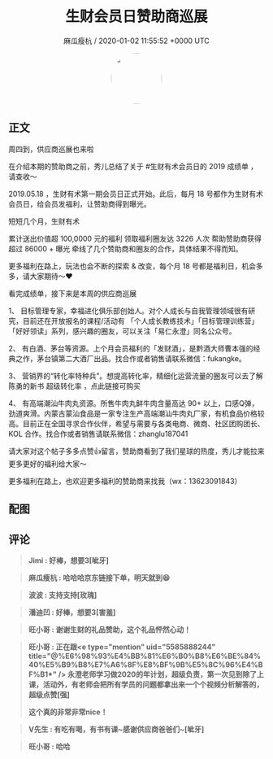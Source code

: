 <h1 align="center">生财会员日赞助商巡展</h1>
<p align="center">
    <a>麻瓜瘦杭 / 2020-01-02 11:55:52 &#43;0000 UTC</a>
</p>

<div align="center">
    <img src="https://images.zsxq.com/Ftz5z3oSXdAqGu3kttfyH-A0EjuK?e=1590940799&amp;token=kIxbL07-8jAj8w1n4s9zv64FuZZNEATmlU_Vm6zD:sTDqgTC49O9kQVRFJVafWWcvEpg=" width="100" height="100" style="border:1px solid;border-radius:50%; color:#ffffff"/>
</div>

## 正文

<div>
  
 
周四到，供应商巡展也来啦
 
在介绍本期的赞助商之前，秀儿总结了关于 #生财有术会员日的 2019 成绩单 ，请查收～
 
2019.05.18 ，生财有术第一期会员日正式开始。此后，每月 18 号都作为生财有术会员日，给会员发福利，让赞助商得到曝光。
 
短短几个月，生财有术

累计送出价值超 100,0000 元的福利
领取福利圈友达 3226 人次
帮助赞助商获得超过 86000 &#43; 曝光
牵线了几个赞助商和圈友的合作，具体结果不得而知。
 
更多福利在路上，玩法也会不断的探索 &amp; 改变，每个月 18 号都是福利日，机会多多，请大家期待～❤️
 
看完成绩单，接下来是本周的供应商巡展
 
1、 目标管理专家，幸福进化俱乐部创始人。对个人成长与自我管理领域很有研究，目前还在开放报名的课程/活动有 「个人成长教练技术」「目标管理训练营」「好好领读」系列，感兴趣的圈友，可以关注「易仁永澄」同名公众号。
 
2、 有白酒、茅台等资源。上个月会员福利的「发财酒」，是黔酒大师曹本强的经典之作，茅台镇第二大酒厂出品。找合作或者销售请联系微信：fukangke。
 
3、 营销界的“转化率特种兵”。想提高转化率，精细化运营流量的圈友可以去了解陈勇的新书  超级转化率  ，点此链接可购买
 
4、 有高端潮汕牛肉丸资源。所售牛肉丸鲜牛肉含量高达 90&#43; 以上，口感Q弹，劲道爽滑。内蒙古蒙汕食品是一家专注生产高端潮汕牛肉丸厂家，有机食品价格较高。目前正在全国寻求合作伙伴，希望与需要与各类电商、微商、社区团购团长、KOL 合作。找合作或者销售请联系微信：zhanglu187041
 
请大家对这个帖子多多点赞👍留言，赞助商看到了我们星球的热度，秀儿才能拉来更多更好的福利给大家～
 
更多福利在路上，也欢迎更多福利的赞助商来找我（wx：13623091843）
</div>

## 配图
<div class="image" align="center">

</div>

## 评论

<div align="left">
<div>

<blockquote >
<span> <strong>Jimi : 好棒，想要3[呲牙] </strong></span>
</blockquote>

<blockquote >
<span> <strong>麻瓜瘦杭 : 哈哈哈京东链接下单，明天就到😆 </strong></span>
</blockquote>

<blockquote >
<span> <strong>波波 : 支持支持[玫瑰] </strong></span>
</blockquote>

<blockquote >
<span> <strong>潘迪凹 : 好棒，想要3[害羞] </strong></span>
</blockquote>

<blockquote >
<span> <strong>旺小哥 : 谢谢生财的礼品赞助，这个礼品怦然心动！ </strong></span>
</blockquote>

<blockquote >
<span> <strong>旺小哥 : 正在跟&lt;e type=&#34;mention&#34; uid=&#34;5585888244&#34; title=&#34;@%E6%98%93%E4%BB%81%E6%B0%B8%E6%BE%84%40%E5%B9%B8%E7%A6%8F%E8%BF%9B%E5%8C%96%E4%BF%B1*&#34; /&gt; 永澄老师学习做2020的年计划，超级负责，第一次见到除了上课，活动外，有老师会把所有学员的问题都拿出来一个个视频分析解答的，超级点赞[强]

这个真的非常非常nice！ </strong></span>
</blockquote>

<blockquote >
<span> <strong>V先生 : 有吃有喝，有书有课~感谢供应商爸爸们~[呲牙] </strong></span>
</blockquote>

<blockquote >
<span> <strong>旺小哥 : 哈哈 </strong></span>
</blockquote>

</div>
</div>